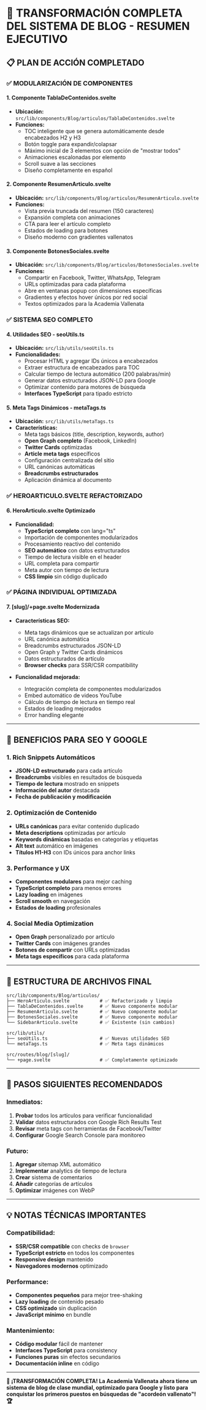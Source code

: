 # 🎵 TRANSFORMACIÓN COMPLETA DEL SISTEMA DE BLOG - RESUMEN EJECUTIVO

## 📋 **PLAN DE ACCIÓN COMPLETADO**

### ✅ **MODULARIZACIÓN DE COMPONENTES**

#### **1. Componente TablaDeContenidos.svelte**
- **Ubicación:** `src/lib/components/Blog/articulos/TablaDeContenidos.svelte`
- **Funciones:**
  - TOC inteligente que se genera automáticamente desde encabezados H2 y H3
  - Botón toggle para expandir/colapsar
  - Máximo inicial de 3 elementos con opción de "mostrar todos"
  - Animaciones escalonadas por elemento
  - Scroll suave a las secciones
  - Diseño completamente en español

#### **2. Componente ResumenArticulo.svelte**
- **Ubicación:** `src/lib/components/Blog/articulos/ResumenArticulo.svelte`
- **Funciones:**
  - Vista previa truncada del resumen (150 caracteres)
  - Expansión completa con animaciones
  - CTA para leer el artículo completo
  - Estados de loading para botones
  - Diseño moderno con gradientes vallenatos

#### **3. Componente BotonesSociales.svelte**
- **Ubicación:** `src/lib/components/Blog/articulos/BotonesSociales.svelte`
- **Funciones:**
  - Compartir en Facebook, Twitter, WhatsApp, Telegram
  - URLs optimizadas para cada plataforma
  - Abre en ventanas popup con dimensiones específicas
  - Gradientes y efectos hover únicos por red social
  - Textos optimizados para la Academia Vallenata

### ✅ **SISTEMA SEO COMPLETO**

#### **4. Utilidades SEO - seoUtils.ts**
- **Ubicación:** `src/lib/utils/seoUtils.ts`
- **Funcionalidades:**
  - Procesar HTML y agregar IDs únicos a encabezados
  - Extraer estructura de encabezados para TOC
  - Calcular tiempo de lectura automático (200 palabras/min)
  - Generar datos estructurados JSON-LD para Google
  - Optimizar contenido para motores de búsqueda
  - **Interfaces TypeScript** para tipado estricto

#### **5. Meta Tags Dinámicos - metaTags.ts**
- **Ubicación:** `src/lib/utils/metaTags.ts`
- **Características:**
  - Meta tags básicos (title, description, keywords, author)
  - **Open Graph completo** (Facebook, LinkedIn)
  - **Twitter Cards** optimizadas
  - **Article meta tags** específicos
  - Configuración centralizada del sitio
  - URL canónicas automáticas
  - **Breadcrumbs estructurados**
  - Aplicación dinámica al documento

### ✅ **HEROARTICULO.SVELTE REFACTORIZADO**

#### **6. HeroArticulo.svelte Optimizado**
- **Funcionalidad:**
  - **TypeScript completo** con lang="ts"
  - Importación de componentes modularizados
  - Procesamiento reactivo del contenido
  - **SEO automático** con datos estructurados
  - Tiempo de lectura visible en el header
  - URL completa para compartir
  - Meta autor con tiempo de lectura
  - **CSS limpio** sin código duplicado

### ✅ **PÁGINA INDIVIDUAL OPTIMIZADA**

#### **7. [slug]/+page.svelte Modernizada**
- **Características SEO:**
  - Meta tags dinámicos que se actualizan por artículo
  - URL canónica automática
  - Breadcrumbs estructurados JSON-LD
  - Open Graph y Twitter Cards dinámicos
  - Datos estructurados de artículo
  - **Browser checks** para SSR/CSR compatibility

- **Funcionalidad mejorada:**
  - Integración completa de componentes modularizados
  - Embed automático de videos YouTube
  - Cálculo de tiempo de lectura en tiempo real
  - Estados de loading mejorados
  - Error handling elegante

---

## 🎯 **BENEFICIOS PARA SEO Y GOOGLE**

### **1. Rich Snippets Automáticos**
- **JSON-LD estructurado** para cada artículo
- **Breadcrumbs** visibles en resultados de búsqueda
- **Tiempo de lectura** mostrado en snippets
- **Información del autor** destacada
- **Fecha de publicación y modificación**

### **2. Optimización de Contenido**
- **URLs canónicas** para evitar contenido duplicado
- **Meta descriptions** optimizadas por artículo
- **Keywords dinámicas** basadas en categorías y etiquetas
- **Alt text** automático en imágenes
- **Títulos H1-H3** con IDs únicos para anchor links

### **3. Performance y UX**
- **Componentes modulares** para mejor caching
- **TypeScript completo** para menos errores
- **Lazy loading** en imágenes
- **Scroll smooth** en navegación
- **Estados de loading** profesionales

### **4. Social Media Optimization**
- **Open Graph** personalizado por artículo
- **Twitter Cards** con imágenes grandes
- **Botones de compartir** con URLs optimizadas
- **Meta tags específicos** para cada plataforma

---

## 📁 **ESTRUCTURA DE ARCHIVOS FINAL**

```
src/lib/components/Blog/articulos/
├── HeroArticulo.svelte           # ✅ Refactorizado y limpio
├── TablaDeContenidos.svelte      # ✅ Nuevo componente modular
├── ResumenArticulo.svelte        # ✅ Nuevo componente modular
├── BotonesSociales.svelte        # ✅ Nuevo componente modular
└── SidebarArticulo.svelte        # ✅ Existente (sin cambios)

src/lib/utils/
├── seoUtils.ts                   # ✅ Nuevas utilidades SEO
└── metaTags.ts                   # ✅ Meta tags dinámicos

src/routes/blog/[slug]/
└── +page.svelte                  # ✅ Completamente optimizado
```

---

## 🚀 **PASOS SIGUIENTES RECOMENDADOS**

### **Inmediatos:**
1. **Probar** todos los artículos para verificar funcionalidad
2. **Validar** datos estructurados con Google Rich Results Test
3. **Revisar** meta tags con herramientas de Facebook/Twitter
4. **Configurar** Google Search Console para monitoreo

### **Futuro:**
1. **Agregar** sitemap XML automático
2. **Implementar** analytics de tiempo de lectura
3. **Crear** sistema de comentarios
4. **Añadir** categorías de artículos
5. **Optimizar** imágenes con WebP

---

## 💡 **NOTAS TÉCNICAS IMPORTANTES**

### **Compatibilidad:**
- **SSR/CSR compatible** con checks de `browser`
- **TypeScript estricto** en todos los componentes
- **Responsive design** mantenido
- **Navegadores modernos** optimizado

### **Performance:**
- **Componentes pequeños** para mejor tree-shaking
- **Lazy loading** de contenido pesado
- **CSS optimizado** sin duplicación
- **JavaScript mínimo** en bundle

### **Mantenimiento:**
- **Código modular** fácil de mantener
- **Interfaces TypeScript** para consistency
- **Funciones puras** sin efectos secundarios
- **Documentación inline** en código

---

**🎵 ¡TRANSFORMACIÓN COMPLETA! La Academia Vallenata ahora tiene un sistema de blog de clase mundial, optimizado para Google y listo para conquistar los primeros puestos en búsquedas de "acordeón vallenato"! 🏆** 